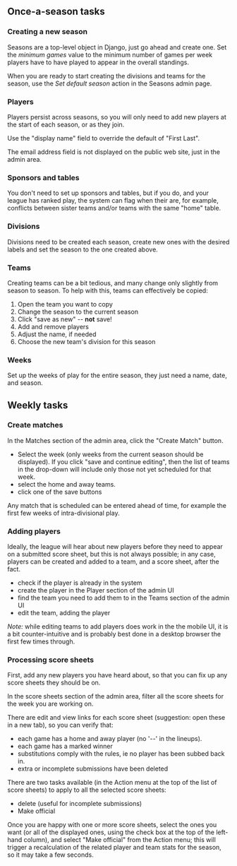 ## Once-a-season tasks

### Creating a new season

Seasons are a top-level object in Django, just go ahead and create one. Set the _minimum games_ value to the minimum number of games per week players have to have played to appear in the overall standings. 

When you are ready to start creating the divisions and teams for the season, use the _Set default season_ action in the Seasons admin page.


### Players

Players persist across seasons, so you will only need to add new players at the start of each season, or as they join.

Use the "display name" field to override the default of "First Last".

The email address field is not displayed on the public web site, just in the admin area.

### Sponsors and tables

You don't need to set up sponsors and tables, but if you do, and your league has ranked play, the system can flag when their are, for example, conflicts between sister teams and/or teams with the same "home" table.

### Divisions

Divisions need to be created each season, create new ones with the desired labels and set the season to the one created above.


### Teams

Creating teams can be a bit tedious, and many change only slightly from season to season. To help with this, teams can effectively be copied:

1. Open the team you want to copy
1. Change the season to the current season
1. Click "save as new" -- **not** save!
1. Add and remove players
1. Adjust the name, if needed
1. Choose the new team's division for this season

### Weeks

Set up the weeks of play for the entire season, they just need a name, date, and season.

## Weekly tasks

### Create matches

In the Matches section of the admin area, click the "Create Match" button.

* Select the week (only weeks from the current season should be displayed). If you click "save and continue editing", then the list of teams in the drop-down will include only those not yet scheduled for that week.
* select the home and away teams.
* click one of the save buttons

Any match that is scheduled can be entered ahead of time, for example the first few weeks of intra-divisional play.

### Adding players

Ideally, the league will hear about new players before they need to appear on a submitted score sheet, but this is not always possible; in any case, players can be created and added to a team, and a score sheet, after the fact.

* check if the player is already in the system
* create the player  in the Player section of the admin UI
* find the team you need to add them to in the Teams section of the admin UI
* edit the team, adding the player

_Note:_ while editing teams to add players does work in the the mobile UI, it is a bit counter-intuitive and is probably best done in a desktop browser the first few times through.


### Processing score sheets

First, add any new players you have heard about, so that you can fix up any score sheets they should be on.

In the score sheets section of the admin area, filter all the score sheets for the week you are working on.

There are edit and view links for each score sheet (suggestion: open these in a new tab), so you can verify that:

* each game has a home and away player (no '--' in the lineups).
* each game has a marked winner
* substitutions comply with the rules, ie no player has been subbed back in.
* extra or incomplete submissions have been deleted

There are two tasks available (in the Action menu at the top of the list of score sheets) to apply to all the selected score sheets:
* delete (useful for incomplete submissions)
* Make official

Once you are happy with one or more score sheets, select the ones you want (or all of the displayed ones, using the check box at the top of the left-hand column), and select "Make official" from the Action menu; this will trigger a recalculation of the related player and team stats for the season, so it may take a few seconds.
